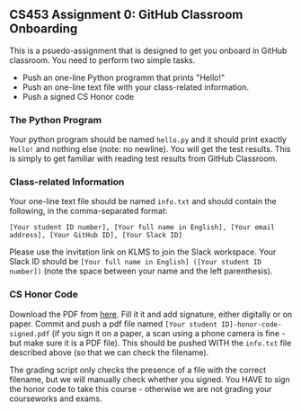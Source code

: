 ## CS453 Assignment 0: GitHub Classroom Onboarding

This is a psuedo-assignment that is designed to get you onboard in GitHub classroom. You need to perform two simple tasks.

- Push an one-line Python programm that prints "Hello!"
- Push an one-line text file with your class-related information.
- Push a signed CS Honor code

### The Python Program

Your python program should be named `hello.py` and it should print exactly `Hello!` and nothing else (note: no newline). You will get the test results. This is simply to get familiar with reading test results from GitHub Classroom.

### Class-related Information

Your one-line text file should be named `info.txt` and should contain the following, in the comma-separated format:

```
[Your student ID number], [Your full name in English], [Your email address], [Your GitHub ID], [Your Slack ID]
```

Please use the invitation link on KLMS to join the Slack workspace. Your Slack ID should be `[Your full name in English] ([Your student ID number])` (note the space between your name and the left parenthesis). 

### CS Honor Code

Download the PDF from [here](https://coinse.kaist.ac.kr/assets/files/teaching/cs453/cs453-2021-spring-honor-code.pdf). Fill it it and add signature, either digitally or on paper. Commit and push a pdf file named `[Your student ID]-honor-code-signed.pdf` (if you sign it on a paper, a scan using a phone camera is fine - but make sure it is a PDF file). This should be pushed WITH the `info.txt` file described above (so that we can check the filename).

The grading script only checks the presence of a file with the correct filename, but we will manually check whether you signed. You HAVE to sign the honor code to take this course - otherwise we are not grading your courseworks and exams.